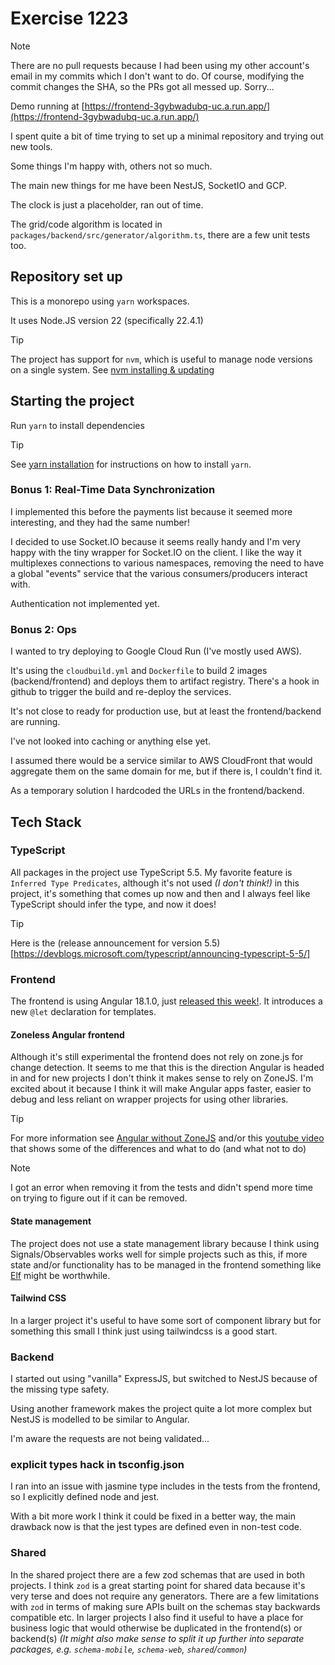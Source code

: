 # Exercise 1223

> [!NOTE]
> There are no pull requests because I had been using my other account's email in my commits which I don't want to do. Of course, modifying the commit changes the SHA, so the PRs got all messed up. Sorry...

Demo running at [https://frontend-3gybwadubq-uc.a.run.app/](https://frontend-3gybwadubq-uc.a.run.app/)

I spent quite a bit of time trying to set up a minimal repository and trying out new tools.

Some things I'm happy with, others not so much.

The main new things for me have been NestJS, SocketIO and GCP.

The clock is just a placeholder, ran out of time.

The grid/code algorithm is located in `packages/backend/src/generator/algorithm.ts`, there are a few
unit tests too.

## Repository set up

This is a monorepo using `yarn` workspaces.

It uses Node.JS version 22 (specifically 22.4.1)

> [!TIP]
> The project has support for `nvm`, which is useful to manage node versions on a single system.
> See [nvm installing & updating](https://github.com/nvm-sh/nvm?tab=readme-ov-file#installing-and-updating)

## Starting the project

Run `yarn` to install dependencies

> [!TIP]
> See [yarn installation](https://yarnpkg.com/getting-started/install) for instructions on how to install `yarn`.

### Bonus 1: Real-Time Data Synchronization

I implemented this before the payments list because it seemed more interesting, and they had the same number!

I decided to use Socket.IO because it seems really handy and I'm very happy with the tiny wrapper for Socket.IO on the client. I like the way it multiplexes connections to various namespaces, removing the need to have a global "events" service that the various consumers/producers interact with.

Authentication not implemented yet.

### Bonus 2: Ops

I wanted to try deploying to Google Cloud Run (I've mostly used AWS).

It's using the `cloudbuild.yml` and `Dockerfile` to build 2 images (backend/frontend) and deploys them to artifact registry.
There's a hook in github to trigger the build and re-deploy the services.

It's not close to ready for production use, but at least the frontend/backend are running.

I've not looked into caching or anything else yet.

I assumed there would be a service similar to AWS CloudFront that would aggregate them on the same domain for me, but if there is, I couldn't find it.

As a temporary solution I hardcoded the URLs in the frontend/backend.

## Tech Stack

### TypeScript

All packages in the project use TypeScript 5.5.
My favorite feature is `Inferred Type Predicates`, although it's not used _(I don't think!)_ in this project, it's something that comes up now and then and I always feel like TypeScript should infer the type, and now it does!

> [!TIP]
> Here is the (release announcement for version 5.5)[https://devblogs.microsoft.com/typescript/announcing-typescript-5-5/]

### Frontend

The frontend is using Angular 18.1.0, just [released this week!](https://blog.angular.dev/introducing-let-in-angular-686f9f383f0f).
It introduces a new `@let` declaration for templates.

#### Zoneless Angular frontend

Although it's still experimental the frontend does not rely on zone.js for change detection.
It seems to me that this is the direction Angular is headed in and for new projects I don't think it makes sense to rely on ZoneJS.
I'm excited about it because I think it will make Angular apps faster, easier to debug and less reliant on wrapper projects for using other libraries.

> [!TIP]
> For more information see [Angular without ZoneJS](https://angular.dev/guide/experimental/zoneless) and/or this [youtube video](https://www.youtube.com/watch?v=MZ6s5EL7hKk) that shows some of the differences and what to do (and what not to do)

> [!NOTE]
> I got an error when removing it from the tests and didn't spend more time on trying to figure out if it can be removed.

#### State management

The project does not use a state management library because I think using Signals/Observables works well for simple projects such as this, if more state and/or functionality has to be managed in the frontend something like [Elf](https://github.com/ngneat/elf) might be worthwhile.

#### Tailwind CSS

In a larger project it's useful to have some sort of component library but for something this small I think just using tailwindcss is a good start.

### Backend

I started out using "vanilla" ExpressJS, but switched to NestJS because of the missing type safety.

Using another framework makes the project quite a lot more complex but NestJS is modelled to be similar to Angular.

I'm aware the requests are not being validated...

### explicit types hack in tsconfig.json

I ran into an issue with jasmine type includes in the tests from the frontend, so I explicitly defined node and jest.

With a bit more work I think it could be fixed in a better way, the main drawback now is that the jest types are defined
even in non-test code.

### Shared

In the shared project there are a few zod schemas that are used in both projects.
I think `zod` is a great starting point for shared data because it's very terse and does not require any generators.
There are a few limitations with `zod` in terms of making sure APIs built on the schemas stay backwards compatible etc.
In larger projects I also find it useful to have a place for business logic that would otherwise be duplicated in the frontend(s) or backend(s) _(It might also make sense to split it up further into separate packages, e.g. `schema-mobile`, `schema-web`, `shared`/`common`)_
